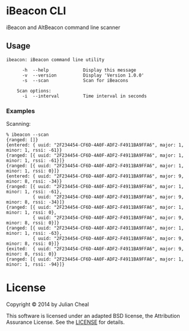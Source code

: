 # iBeacon CLI

iBeacon and AltBeacon command line scanner

## Usage

```
ibeacon: iBeacon command line utility

      -h  --help             Display this message
      -v  --version          Display 'Version 1.0.0'
      -s  --scan             Scan for iBeacons

    Scan options:
      -i  --interval         Time interval in seconds
```


### Examples

Scanning:

```
% ibeacon --scan
{ranged: []}
{entered: { uuid: "2F234454-CF6D-4A0F-ADF2-F4911BA9FFA6", major: 1, minor: 1, rssi: -61}}
{ranged: [{ uuid: "2F234454-CF6D-4A0F-ADF2-F4911BA9FFA6", major: 1, minor: 1, rssi: -61}]}
{ranged: [{ uuid: "2F234454-CF6D-4A0F-ADF2-F4911BA9FFA6", major: 1, minor: 1, rssi: 0}]}
{entered: { uuid: "2F234454-CF6D-4A0F-ADF2-F4911BA9FFA6", major: 9, minor: 8, rssi: -34}}
{ranged: [{ uuid: "2F234454-CF6D-4A0F-ADF2-F4911BA9FFA6", major: 1, minor: 1, rssi: -61},
          { uuid: "2F234454-CF6D-4A0F-ADF2-F4911BA9FFA6", major: 9, minor: 8, rssi: -34}]}
{ranged: [{ uuid: "2F234454-CF6D-4A0F-ADF2-F4911BA9FFA6", major: 1, minor: 1, rssi: 0},
          { uuid: "2F234454-CF6D-4A0F-ADF2-F4911BA9FFA6", major: 9, minor: 8, rssi: 0}]}
{ranged: [{ uuid: "2F234454-CF6D-4A0F-ADF2-F4911BA9FFA6", major: 1, minor: 1, rssi: -63},
          { uuid: "2F234454-CF6D-4A0F-ADF2-F4911BA9FFA6", major: 9, minor: 8, rssi: 0}]}
{exited:  { uuid: "2F234454-CF6D-4A0F-ADF2-F4911BA9FFA6", major: 9, minor: 8, rssi: 0}}
{ranged: [{ uuid: "2F234454-CF6D-4A0F-ADF2-F4911BA9FFA6", major: 1, minor: 1, rssi: -94}]}
```

# License

Copyright &copy; 2014 by Julian Cheal

This software is licensed under an adapted BSD license, the Attribution Assurance License.  See the [LICENSE](LICENSE) for details.
